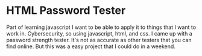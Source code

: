 # HTML Password Tester
Part of learning javascript I want to be able to apply it to things that I want to work in. Cybersecurity, so using javascript, html, and css. I came up with a password strength tester. It's not as accurate as other testers that you can find online. But this was a easy project that I could do in a weekend. 
